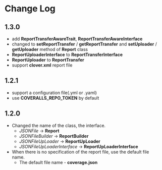 Change Log
===================================

1.3.0
-----------------------------------
* add **ReportTransferAwareTrait**, **ReportTransferAwareInterface**
* changed to **setReportTransfer** / **getReportTransfer** and **setUploader** / **getUploader** method of **Report** class
* **ReportUploaderInterface** to **ReportTransferInterface**
* **ReportUploader** to **ReportTransfer**
* support **clover.xml** report file

1.2.1
-----------------------------------
* support a configuration file(.yml or .yaml)
* use **COVERALLS_REPO_TOKEN** by default

1.2.0
-----------------------------------
* Changed the name of the class, the interface.
	* *JSONFile* -> **Report**
	* *JSONFileBuilder* -> **ReportBuilder**
	* *JSONFileUpLoader* -> **ReportUpLoader**
	* *JSONFileUpLoaderInterface* -> **ReportUpLoaderInterface**
* When there is no specification of the report file,  use the default file name.
	* The default file name - **coverage.json**
